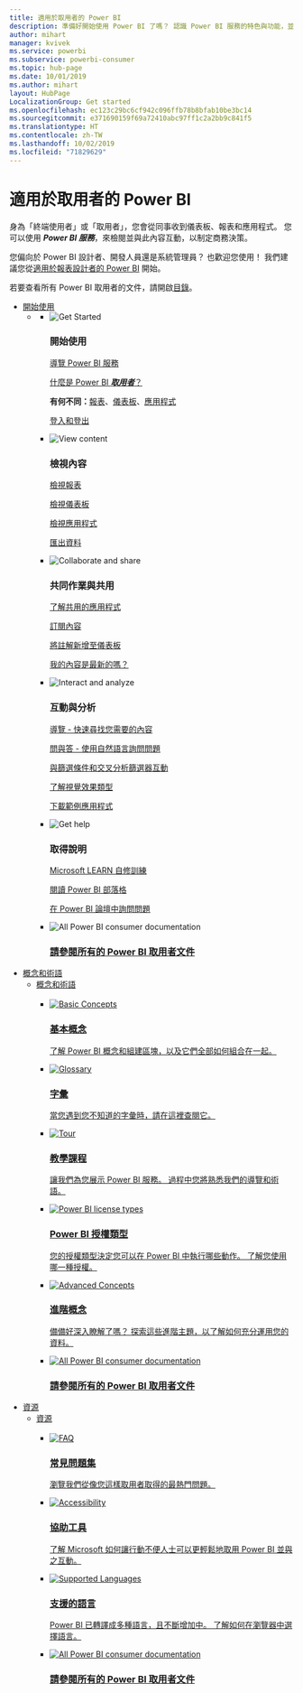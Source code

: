 ```yaml
---
title: 適用於取用者的 Power BI
description: 準備好開始使用 Power BI 了嗎？ 認識 Power BI 服務的特色與功能，並了解 Power BI 取用者或終端使用者如何妥善運用它們。
author: mihart
manager: kvivek
ms.service: powerbi
ms.subservice: powerbi-consumer
ms.topic: hub-page
ms.date: 10/01/2019
ms.author: mihart
layout: HubPage
LocalizationGroup: Get started
ms.openlocfilehash: ec123c29bc6cf942c096ffb78b8bfab10be3bc14
ms.sourcegitcommit: e371690159f69a72410abc97ff1c2a2bb9c841f5
ms.translationtype: HT
ms.contentlocale: zh-TW
ms.lasthandoff: 10/02/2019
ms.locfileid: "71829629"
---
```

<div id="main" class="v2">
      <div class="container">
            <h1 class="">適用於取用者的 Power BI</h1>
            <p>身為「終端使用者」<b></b>或「取用者」<b></b>，您會從同事收到儀表板、報表和應用程式。 您可以使用 <b><i>Power BI 服務</i></b>，來檢閱並與此內容互動，以制定商務決策。</p>
            <p>您偏向於 Power BI 設計者、開發人員還是系統管理員？ 也歡迎您使用！ 我們建議您從<a href="../power-bi-creator-landing.md">適用於報表設計者的 Power BI</a> 開始。</p>
            <p>若要查看所有 Power BI 取用者的文件，請開啟<a href="end-user-consumer.md">目錄</a>。</p>
            <ul class="pivots">
            <li>
                <a href="#get-started" data-linktype="self-bookmark">開始使用</a>
                <ul id="get-started" class="cardsF">
                    <li>
                        <a data-default="true" href="#getstarted" data-linktype="self-bookmark"></a>
                        <ul id="getstarted" class="cardsF">
                            <li>
                                <div class="cardSize">
                                    <div class="cardPadding">
                                        <div class="card">
                                            <div class="cardImageOuter">
                                                <div class="cardImage">
                                                    <img alt="Get Started" src="media/end-user-consumer/get-started.svg" data-linktype="relative-path">
                                                </div>
                                            </div>
                                            <div class="cardText">
                                                <h3>開始使用</h3>
                                                <p><a href="/power-bi/consumer/end-user-reading-view" data-linktype="absolute-path">導覽 Power BI 服務</a></p>
                                                <p><a href="/power-bi/consumer/end-user-consumer" data-linktype="absolute-path">什麼是 Power BI <b><i>取用者</i></b>？</a></p>
                                                <p><b>有何不同：</b><a href="/power-bi/consumer/end-user-reports" data-linktype="absolute-path">報表</a>、<a href="/power-bi/consumer/end-user-dashboards" data-linktype="absolute-path">儀表板</a>、<a href="/power-bi/consumer/end-user-apps" data-linktype="absolute-path">應用程式</a></p>
                                                <p><a href="/power-bi/consumer/end-user-sign-in" data-linktype="absolute-path">登入和登出</a></p>
                                            </div>
                                        </div>
                                    </div>
                                </div>
                            </li>
                            <li>
                                <div class="cardSize">
                                    <div class="cardPadding">
                                        <div class="card">
                                            <div class="cardImageOuter">
                                                <div class="cardImage">
                                                    <img alt="View content" src="media/end-user-consumer/view-content.svg" data-linktype="relative-path">
                                                </div>
                                            </div>
                                            <div class="cardText">
                                                <h3>檢視內容</h3>
                                                <p><a href="/power-bi/consumer/end-user-report-open" data-linktype="absolute-path">檢視報表</a></p>
                                                <p><a href="/power-bi/consumer/end-user-dashboard-open" data-linktype="absolute-path">檢視儀表板</a></p>
                                                <p><a href="/power-bi/consumer/end-user-app-view" data-linktype="absolute-path">檢視應用程式</a></p>
                                                <p><a href="/power-bi/consumer/end-user-export" data-linktype="absolute-path">匯出資料</a>
                                            </div>
                                        </div>
                                    </div>
                                </div>
                            </li>
                            <li>
                                <div class="cardSize">
                                    <div class="cardPadding">
                                        <div class="card">
                                            <div class="cardImageOuter">
                                                <div class="cardImage">
                                                    <img alt="Collaborate and share" src="media/end-user-consumer/collaborate-share.svg" data-linktype="relative-path">
                                                </div>
                                            </div>
                                            <div class="cardText">
                                                <h3>共同作業與共用</h3>
                                                <p><a href="/power-bi/consumer/end-user-apps" data-linktype="absolute-path">了解共用的應用程式</a></p>
                                                <p><a href="/power-bi/consumer/end-user-subscribe" data-linktype="absolute-path">訂閱內容</a></p>
                                                <p><a href="/power-bi/consumer/end-user-comment" data-linktype="absolute-path">將註解新增至儀表板</a></p>
                                                <p><a href="/power-bi/consumer/end-user-fresh" data-linktype="absolute-path">我的內容是最新的嗎？</a></p>
                                            </div>
                                        </div>
                                    </div>
                                </div>
                            </li>
                            <li>
                                <div class="cardSize">
                                    <div class="cardPadding">
                                        <div class="card">
                                            <div class="cardImageOuter">
                                                <div class="cardImage">
                                                    <img alt="Interact and analyze" src="media/end-user-consumer/interact-analyze.svg" data-linktype="relative-path">
                                                </div>
                                            </div>
                                            <div class="cardText">
                                                <h3>互動與分析</h3>
                                                <p><a href="/power-bi/consumer/end-user-experience" data-linktype="absolute-path">導覽 - 快速尋找您需要的內容</a></p>
                                                <p><a href="/power-bi/consumer/end-user-q-and-a" data-linktype="absolute-path">問與答 - 使用自然語言詢問問題</a></p>
                                                <p><a href="/power-bi/consumer/end-user-report-filter" data-linktype="absolute-path">與篩選條件和交叉分析篩選器互動</a></p>
                                                <p><a href="/power-bi/consumer/end-user-visual-type" data-linktype="absolute-path">了解視覺效果類型</a></p>
                                                <p><a href="/power-bi/consumer/end-user-app-marketing" data-linktype="absolute-path">下載範例應用程式</a></p>
                                            </div>
                                        </div>
                                    </div>
                                </div>
                            </li>
                            <li>
                                <div class="cardSize">
                                    <div class="cardPadding">
                                        <div class="card">
                                            <div class="cardImageOuter">
                                                <div class="cardImage">
                                                    <img alt="Get help" src="media/end-user-consumer/get-help.svg" data-linktype="relative-path">
                                                </div>
                                            </div>
                                            <div class="cardText">
                                                <h3>取得說明</h3>
                                            <p><a href="https://docs.microsoft.com/en-us/learn/paths/consume-data-with-power-bi/" data-linktype="absolute-path">Microsoft LEARN 自修訓練</a></p>
                                                <p><a href="https://powerbi.microsoft.com/blog/" data-linktype="absolute-path">閱讀 Power BI 部落格</a></p>
                                                <p><a href="http://community.powerbi.com/" data-linktype="absolute-path">在 Power BI 論壇中詢問問題</a></p>
                                            </div>
                                        </div>
                                    </div>
                                </div>
                            </li>
                            <li>
                                <div class="cardSize">
                                    <div class="cardPadding">
                                        <div class="card">
                                            <div class="cardImageOuter">
                                                <div class="cardImage">
                                                    <img alt="All Power BI consumer documentation" src="media/end-user-consumer/see-all.svg" data-linktype="relative-path">
                                                </div>
                                            </div>
                                            <div class="cardText">
                                                <a href="end-user-consumer.md" data-linktype="absolute-path">
                                                <h3>請參閱所有的 Power BI 取用者文件</h3></a>
                                            </div>
                                        </div>
                                    </div>
                                </div>
                            </li>
                        </ul>
                    </li>
                </ul>
            </li>
            <li>
                <a href="#concepts-terminology" data-linktype="self-bookmark">概念和術語</a>
                <ul id="concepts-terminology">
                    <li>
                        <a href="#conceptsterminology" data-linktype="self-bookmark">概念和術語</a>
                        <ul id="conceptsterminology" class="cardsC">
                            <br>
                            <li>
                                <a href="/power-bi/consumer/End-user-basic-concepts" data-linktype="absolute-path">
                                    <div class="cardSize">
                                        <div class="cardPadding">
                                            <div class="card">
                                                <div class="cardImageOuter">
                                                    <div class="cardImage bgdAccent1">
                                                        <img src="media/end-user-consumer/basic-concepts.svg" alt="Basic Concepts" data-linktype="relative-path">
                                                    </div>
                                                </div>
                                                <div class="cardText">
                                                    <h3>基本概念</h3>
                                                    <p>了解 Power BI 概念和組建區塊，以及它們全部如何組合在一起。</p>
                                                </div>
                                            </div>
                                        </div>
                                    </div>
                                </a>
                            </li>
                            <li>
                                <a href="/power-bi/consumer/End-user-glossary" data-linktype="absolute-path">
                                    <div class="cardSize">
                                        <div class="cardPadding">
                                            <div class="card">
                                                <div class="cardImageOuter">
                                                    <div class="cardImage bgdAccent1">
                                                        <img src="media/end-user-consumer/glossary.svg" alt="Glossary" data-linktype="relative-path">
                                                    </div>
                                                </div>
                                                <div class="cardText">
                                                    <h3>字彙</h3>
                                                    <p>當您遇到您不知道的字彙時，請在這裡查閱它。</p>
                                                </div>
                                            </div>
                                        </div>
                                    </div>
                                </a>
                            </li>
                            <li>
                                <a href="/power-bi/consumer/end-user-experience" data-linktype="absolute-path">
                                    <div class="cardSize">
                                        <div class="cardPadding">
                                            <div class="card">
                                                <div class="cardImageOuter">
                                                    <div class="cardImage bgdAccent1">
                                                        <img src="media/end-user-consumer/tour.svg" alt="Tour" data-linktype="relative-path">
                                                    </div>
                                                </div>
                                                <div class="cardText">
                                                    <h3>教學課程</h3>
                                                    <p>讓我們為您展示 Power BI 服務。 過程中您將熟悉我們的導覽和術語。</p>
                                                </div>
                                            </div>
                                        </div>
                                    </div>
                                </a>
                            </li>
                            <li>
                                <a href="/power-bi/service-admin-licensing-organization" data-linktype="absolute-path">
                                    <div class="cardSize">
                                        <div class="cardPadding">
                                            <div class="card">
                                                <div class="cardImageOuter">
                                                    <div class="cardImage bgdAccent1">
                                                        <img src="media/end-user-consumer/power-bi-license-types.svg" alt="Power BI license types" data-linktype="relative-path">
                                                    </div>
                                                </div>
                                                <div class="cardText">
                                                    <h3>Power BI 授權類型</h3>
                                                    <p>您的授權類型決定您可以在 Power BI 中執行哪些動作。 了解您使用哪一種授權。</p>
                                                </div>
                                            </div>
                                        </div>
                                    </div>
                                </a>
                            </li>
                            <li>
                                <a href="/power-bi/consumer/end-user-featured" data-linktype="absolute-path">
                                    <div class="cardSize">
                                        <div class="cardPadding">
                                            <div class="card">
                                                <div class="cardImageOuter">
                                                    <div class="cardImage bgdAccent1">
                                                        <img src="media/end-user-consumer/advanced-concepts.svg" alt="Advanced Concepts" data-linktype="relative-path">
                                                    </div>
                                                </div>
                                                <div class="cardText">
                                                    <h3>進階概念</h3>
                                                    <p>備備好深入瞭解了嗎？ 探索這些進階主題，以了解如何充分運用您的資料。 </p>
                                                </div>
                                            </div>
                                        </div>
                                    </div>
                                </a>
                            </li>
                            <li>
                                <a href="end-user-consumer.md" data-linktype="absolute-path">
                                    <div class="cardSize">
                                        <div class="cardPadding">
                                            <div class="card">
                                                <div class="cardImageOuter">
                                                    <div class="cardImage bgdAccent1">
                                                        <img src="media/end-user-consumer/See_All_400x140.svg" alt="All Power BI consumer documentation" data-linktype="relative-path">
                                                    </div>
                                                </div>
                                                <div class="cardText">
                                                    <h3>請參閱所有的 Power BI 取用者文件</h3>
                                                </div>
                                            </div>
                                        </div>
                                    </div>
                                </a>
                            </li>
                        </ul>
                    </li>
                </ul>
            </li>
            <li>
                <a href="#resources" data-linktype="self-bookmark">資源</a>
                <ul id="resources">
                    <li>
                        <a href="#resources" data-linktype="self-bookmark">資源</a>
                        <ul id="resources" class="cardsC">
                            <br>
                            <li>
                                <a href="/power-bi/consumer/end-user-faq" data-linktype="absolute-path">
                                    <div class="cardSize">
                                        <div class="cardPadding">
                                            <div class="card">
                                                <div class="cardImageOuter">
                                                    <div class="cardImage bgdAccent1">
                                                        <img src="media/end-user-consumer/faq.svg" alt="FAQ" data-linktype="relative-path">
                                                    </div>
                                                </div>
                                                <div class="cardText">
                                                    <h3>常見問題集</h3>
                                                    <p>瀏覽我們從像您這樣取用者取得的最熱門問題。</p>
                                                </div>
                                            </div>
                                        </div>
                                    </div>
                                </a>
                            </li>
                            <li>
                                <a href="/power-bi/desktop-accessibility" data-linktype="absolute-path">
                                    <div class="cardSize">
                                        <div class="cardPadding">
                                            <div class="card">
                                                <div class="cardImageOuter">
                                                    <div class="cardImage bgdAccent1">
                                                        <img src="media/end-user-consumer/accessibility.svg" alt="Accessibility" data-linktype="relative-path">
                                                    </div>
                                                </div>
                                                <div class="cardText">
                                                    <h3>協助工具</h3>
                                                    <p>了解 Microsoft 如何讓行動不便人士可以更輕鬆地取用 Power BI 並與之互動。 </p>
                                                </div>
                                            </div>
                                        </div>
                                    </div>
                                </a>
                            </li>
                            <li>
                                <a href="/power-bi/supported-languages-countries-regions" data-linktype="absolute-path">
                                    <div class="cardSize">
                                        <div class="cardPadding">
                                            <div class="card">
                                                <div class="cardImageOuter">
                                                    <div class="cardImage bgdAccent1">
                                                        <img src="media/end-user-consumer/supported-languages.svg" alt="Supported Languages" data-linktype="relative-path">
                                                    </div>
                                                </div>
                                                <div class="cardText">
                                                    <h3>支援的語言</h3>
                                                    <p>Power BI 已轉譯成多種語言，且不斷增加中。 了解如何在瀏覽器中選擇語言。 </p>
                                                </div>
                                            </div>
                                        </div>
                                    </div>
                                </a>
                            </li>
                            <li>
                                <a href="end-user-consumer.md" data-linktype="absolute-path">
                                    <div class="cardSize">
                                        <div class="cardPadding">
                                            <div class="card">
                                                <div class="cardImageOuter">
                                                    <div class="cardImage bgdAccent1">
                                                        <img src="media/end-user-consumer/See_All_400x140.svg" alt="All Power BI consumer documentation" data-linktype="relative-path">
                                                    </div>
                                                </div>
                                                <div class="cardText">
                                                    <h3>請參閱所有的 Power BI 取用者文件</h3>
                                                </div>
                                            </div>
                                        </div>
                                    </div>
                                </a>
                            </li>
                        </ul>
                    </li>
                </ul>
            </li>
            </ul> 
      </div>
</div>
